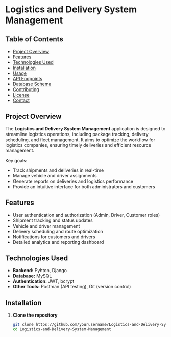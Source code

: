 # Logistics and Delivery System Management

## Table of Contents
- [Project Overview](#project-overview)
- [Features](#features)
- [Technologies Used](#technologies-used)
- [Installation](#installation)
- [Usage](#usage)
- [API Endpoints](#api-endpoints)
- [Database Schema](#database-schema)
- [Contributing](#contributing)
- [License](#license)
- [Contact](#contact)

## Project Overview
The **Logistics and Delivery System Management** application is designed to streamline logistics operations, including package tracking, delivery scheduling, and fleet management. It aims to optimize the workflow for logistics companies, ensuring timely deliveries and efficient resource management.

Key goals:
- Track shipments and deliveries in real-time
- Manage vehicle and driver assignments
- Generate reports on deliveries and logistics performance
- Provide an intuitive interface for both administrators and customers

## Features
- User authentication and authorization (Admin, Driver, Customer roles)
- Shipment tracking and status updates
- Vehicle and driver management
- Delivery scheduling and route optimization
- Notifications for customers and drivers
- Detailed analytics and reporting dashboard

## Technologies Used
- **Backend:** Pyhton, Django  
- **Database:** MySQL   
- **Authentication:** JWT, bcrypt  
- **Other Tools:** Postman (API testing), Git (version control)

## Installation

1. **Clone the repository**
   ```bash
   git clone https://github.com/yourusername/Logistics-and-Delivery-System-Management.git
   cd Logistics-and-Delivery-System-Management

